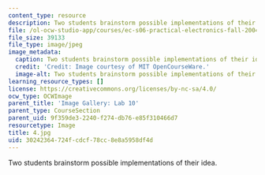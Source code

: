```yaml
---
content_type: resource
description: Two students brainstorm possible implementations of their idea.
file: /ol-ocw-studio-app/courses/ec-s06-practical-electronics-fall-2004/30242364724fcdcf78cc8e8a5958df4d_4.jpg
file_size: 39133
file_type: image/jpeg
image_metadata:
  caption: Two students brainstorm possible implementations of their idea.
  credit: 'Credit: Image courtesy of MIT OpenCourseWare.'
  image-alt: Two students brainstorm possible implementations of their idea.
learning_resource_types: []
license: https://creativecommons.org/licenses/by-nc-sa/4.0/
ocw_type: OCWImage
parent_title: 'Image Gallery: Lab 10'
parent_type: CourseSection
parent_uid: 9f359de3-2240-f274-db76-e85f310466d7
resourcetype: Image
title: 4.jpg
uid: 30242364-724f-cdcf-78cc-8e8a5958df4d
---
```

Two students brainstorm possible implementations of their idea.
